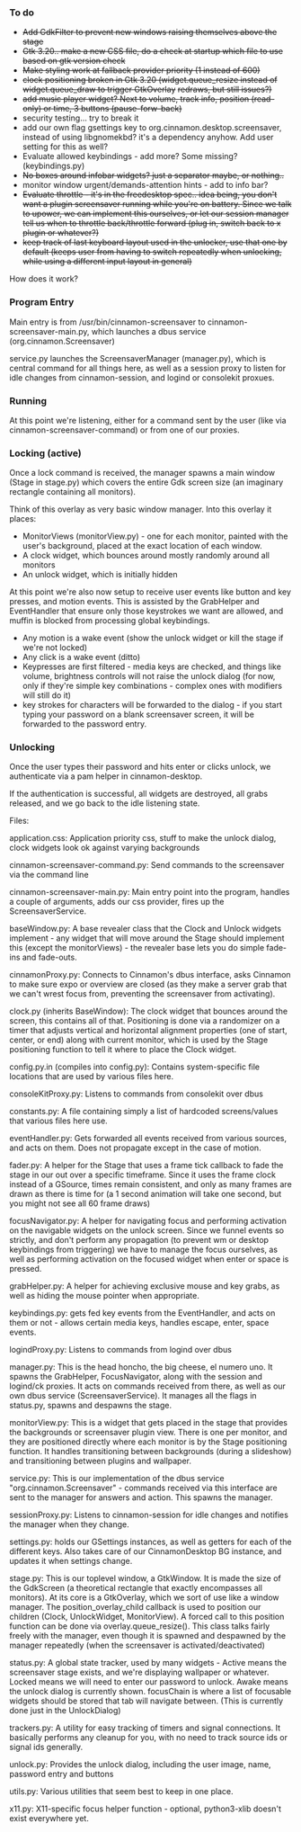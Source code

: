 ### To do
- ~~Add GdkFilter to prevent new windows raising themselves above the stage~~
- ~~Gtk 3.20.. make a new CSS file, do a check at startup which file to use based on gtk version check~~
- ~~Make styling work at fallback provider priority (1 instead of 600)~~
- ~~clock positioning broken in Gtk 3.20 (widget.queue_resize instead of widget.queue_draw to trigger GtkOverlay~~
  ~~redraws, but still issues?)~~
- ~~add music player widget?  Next to volume, track info, position (read-only) or time, 3 buttons (pause-forw-back)~~
- security testing... try to break it
- add our own flag gsettings key to org.cinnamon.desktop.screensaver, instead of using libgnomekbd?  it's a dependency
  anyhow.  Add user setting for this as well?
- Evaluate allowed keybindings - add more?  Some missing? (keybindings.py)
- ~~No boxes around infobar widgets?  just a separator maybe, or nothing..~~
- monitor window urgent/demands-attention hints - add to info bar?
- ~~Evaluate throttle - it's in the freedesktop spec.. idea being, you don't want a plugin screensaver running while 
  you're on battery.  Since we talk to upower, we can implement this ourselves, or let our session manager tell us
  when to throttle back/throttle forward (plug in, switch back to x plugin or whatever?)~~
- ~~keep track of last keyboard layout used in the unlocker, use that one by default (keeps user from having to switch
  repeatedly when unlocking, while using a different input layout in general)~~


How does it work?

### Program Entry

Main entry is from /usr/bin/cinnamon-screensaver to cinnamon-screensaver-main.py, which
launches a dbus service (org.cinnamon.Screensaver)

service.py launches the ScreensaverManager (manager.py), which is central command for all things here, as well as a
session proxy to listen for idle changes from cinnamon-session, and logind or consolekit proxues.

### Running
At this point we're listening, either for a command sent by the user (like via cinnamon-screensaver-command) or from one
of our proxies.

### Locking (active)
Once a lock command is received, the manager spawns a main window (Stage in stage.py) which covers the entire Gdk screen
size (an imaginary rectangle containing all monitors).

Think of this overlay as very basic window manager.  Into this overlay it places:

- MonitorViews (monitorView.py) - one for each monitor, painted with the user's background, placed
  at the exact location of each window.
- A clock widget, which bounces around mostly randomly around all monitors
- An unlock widget, which is initially hidden

At this point we're also now setup to receive user events like button and key presses, and motion events.  This is assisted by the GrabHelper and EventHandler that ensure only those keystrokes we want are allowed, and muffin is blocked from processing global keybindings.

- Any motion is a wake event (show the unlock widget or kill the stage if we're not locked)
- Any click is a wake event (ditto)
- Keypresses are first filtered - media keys are checked, and things like volume, brightness controls
  will not raise the unlock dialog (for now, only if they're simple key combinations - complex ones
  with modifiers will still do it)
- key strokes for characters will be forwarded to the dialog - if you start typing your password on a
  blank screensaver screen, it will be forwarded to the password entry.

### Unlocking
Once the user types their password and hits enter or clicks unlock, we authenticate via a pam helper in cinnamon-desktop.

If the authentication is successful, all widgets are destroyed, all grabs released, and we go back
to the idle listening state.

Files:

application.css:  Application priority css, stuff to make the unlock dialog, clock widgets look ok against
varying backgrounds

cinnamon-screensaver-command.py:  Send commands to the screensaver via the command line

cinnamon-screensaver-main.py: Main entry point into the program, handles a couple of arguments, adds our css provider, fires up the ScreensaverService.

baseWindow.py: A base revealer class that the Clock and Unlock widgets implement - any widget that will move around the Stage should implement this (except the monitorViews) - the revealer base lets you do simple fade-ins and fade-outs.

cinnamonProxy.py: Connects to Cinnamon's dbus interface, asks Cinnamon to make sure expo or overview are closed (as they make a server grab that we can't wrest focus from, preventing the screensaver from activating).

clock.py (inherits BaseWindow): The clock widget that bounces around the screen, this contains all of that.  Positioning is done via a randomizer on a timer that adjusts vertical and horizontal alignment properties (one of
start, center, or end) along with current monitor, which is used by the Stage positioning function to tell it where to place the Clock widget.

config.py.in (compiles into config.py): Contains system-specific file locations that are used by various files here.

consoleKitProxy.py: Listens to commands from consolekit over dbus

constants.py: A file containing simply a list of hardcoded screens/values that various files here use.

eventHandler.py: Gets forwarded all events received from various sources, and acts on them.  Does not propagate except
in the case of motion.

fader.py: A helper for the Stage that uses a frame tick callback to fade the stage in our out over a specific timeframe.  Since it uses the frame clock instead of a GSource, times remain consistent, and only as many frames are drawn as there is time for (a 1 second animation will take one second, but you might not see all 60 frame draws)

focusNavigator.py: A helper for navigating focus and performing activation on the navigable widgets on the unlock screen.  Since we funnel events so strictly, and don't perform any propagation (to prevent wm or desktop keybindings from triggering) we have to manage the focus ourselves, as well as performing activation on the focused widget when enter or space is pressed.

grabHelper.py: A helper for achieving exclusive mouse and key grabs, as well as hiding the mouse pointer when appropriate.

keybindings.py: gets fed key events from the EventHandler, and acts on them or not - allows certain media keys, handles escape, enter, space events.

logindProxy.py: Listens to commands from logind over dbus

manager.py: This is the head honcho, the big cheese, el numero uno.  It spawns the GrabHelper, FocusNavigator, along with the session and logind/ck proxies.  It acts on commands received from there, as well as our own dbus service (ScreensaverService).  It manages all the flags in status.py, spawns and despawns the stage.

monitorView.py: This is a widget that gets placed in the stage that provides the backgrounds or screensaver plugin view.  There is one per monitor, and they are positioned directly where each monitor is by the Stage positioning function.  It handles transitioning between backgrounds (during a slideshow) and transitioning between plugins and wallpaper.

service.py: This is our implementation of the dbus service "org.cinnamon.Screensaver" - commands received via this interface are sent to the manager for answers and action.  This spawns the manager.

sessionProxy.py: Listens to cinnamon-session for idle changes and notifies the manager when they change.

settings.py: holds our GSettings instances, as well as getters for each of the different keys.  Also takes care of our CinnamonDesktop BG instance, and updates it when settings change.

stage.py: This is our toplevel window, a GtkWindow.  It is made the size of the GdkScreen (a theoretical rectangle that exactly encompasses all monitors).  At its core is a GtkOverlay, which we sort of use like a window manager.  The position_overlay_child callback is used to position our children (Clock, UnlockWidget, MonitorView).  A forced call to this position function can be done via overlay.queue_resize().  This class talks fairly freely with the manager, even though it is spawned and despawned by the manager repeatedly (when the screensaver is activated/deactivated)

status.py: A global state tracker, used by many widgets - Active means the screensaver stage exists, and we're displaying wallpaper or whatever.  Locked means we will need to enter our password to unlock.  Awake means the unlock dialog is currently shown.  focusChain is where a list of focusable widgets should be stored that tab will navigate between. (This is currently done just in the UnlockDialog)

trackers.py: A utility for easy tracking of timers and signal connections.  It basically performs any cleanup for you, with no need to track source ids or signal ids generally.

unlock.py: Provides the unlock dialog, including the user image, name, password entry and buttons

utils.py: Various utilities that seem best to keep in one place.

x11.py: X11-specific focus helper function - optional, python3-xlib doesn't exist everywhere yet.

